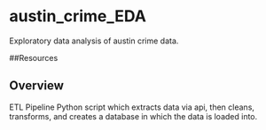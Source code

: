 # austin_crime_EDA
Exploratory data analysis of austin crime data. 




##Resources 



## Overview 

ETL Pipeline 
Python script which extracts data via api, then cleans, transforms, and creates a database in which the data is loaded into.
